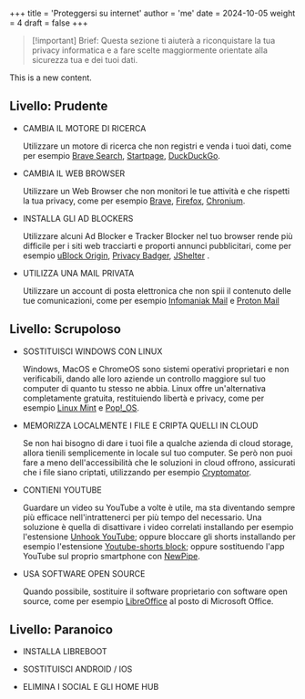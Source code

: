 +++
title = 'Proteggersi su internet'
author = 'me'
date = 2024-10-05
weight = 4
draft = false
+++

> [!important] Brief:
> Questa sezione ti aiuterà a riconquistare la tua privacy informatica e a fare scelte maggiormente orientate alla sicurezza tua e dei tuoi dati.


This is a new content.

## Livello: Prudente

- CAMBIA IL MOTORE DI RICERCA
	
	Utilizzare un motore di ricerca che non registri e venda i tuoi dati, come per esempio [Brave Search](https://search.brave.com/), [Startpage](https://www.startpage.com/), [DuckDuckGo](https://duckduckgo.com/).

- CAMBIA IL WEB BROWSER

	Utilizzare un Web Browser che non monitori le tue attività e che rispetti la tua privacy, come per esempio [Brave](https://brave.com/), [Firefox](https://www.mozilla.org/it/firefox/), [Chronium](https://chromium.woolyss.com/download/#windows).

- INSTALLA GLI AD BLOCKERS

	Utilizzare alcuni Ad Blocker e Tracker Blocker nel tuo browser rende più difficile per i siti web tracciarti e proporti annunci pubblicitari, come per esempio [uBlock Origin](https://translate.google.com/website?sl=en&tl=it&hl=it&client=webapp&u=https://ublockorigin.com/), [Privacy Badger](https://translate.google.com/website?sl=en&tl=it&hl=it&client=webapp&u=https://privacybadger.org/), [JShelter](https://translate.google.com/website?sl=en&tl=it&hl=it&client=webapp&u=https://jshelter.org/) .

- UTILIZZA UNA MAIL PRIVATA

	Utilizzare un account di posta elettronica che non spii il contenuto delle tue comunicazioni, come per esempio [Infomaniak Mail](https://www.infomaniak.com/en/hosting/service-mail) e [Proton Mail](https://account.proton.me/mail/signup?plan=free&ref=mail_plus_intro-mailpricing-2)


## Livello: Scrupoloso

- SOSTITUISCI WINDOWS CON LINUX

	Windows, MacOS e ChromeOS sono sistemi operativi proprietari e non verificabili, dando alle loro aziende un controllo maggiore sul tuo computer di quanto tu stesso ne abbia. Linux offre un'alternativa completamente gratuita, restituiendo libertà e privacy, come per esempio [Linux Mint](https://www.linuxmint.com/) e [Pop!_OS](https://pop.system76.com/).

- MEMORIZZA LOCALMENTE I FILE E CRIPTA QUELLI IN CLOUD

	Se non hai bisogno di dare i tuoi file a qualche azienda di cloud storage, allora tienili semplicemente in locale sul tuo computer. Se però non puoi fare a meno dell'accessibilità che le soluzioni in cloud offrono, assicurati che i file siano criptati, utilizzando per esempio [Cryptomator](https://cryptomator.org/).

- CONTIENI YOUTUBE

	Guardare un video su YouTube a volte è utile, ma sta diventando sempre più efficace nell'intrattenerci per più tempo del necessario. Una soluzione è quella di disattivare i video correlati installando per esempio l'estensione [Unhook YouTube](https://unhook.app/); oppure bloccare gli shorts installando per esempio l'estensione [Youtube-shorts block](); oppure sostituendo l'app YouTube sul proprio smartphone con [NewPipe](https://newpipe.net/).

- USA SOFTWARE OPEN SOURCE

	Quando possibile, sostituire il software proprietario con software open source, come per esempio [LibreOffice](https://www.libreoffice.org/) al posto di Microsoft Office.

## Livello: Paranoico

- INSTALLA LIBREBOOT

- SOSTITUISCI ANDROID / IOS

- ELIMINA I SOCIAL E GLI HOME HUB

